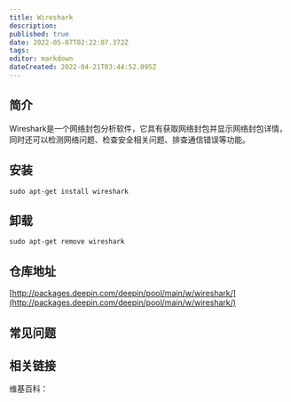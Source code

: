 ```yaml
---
title: Wireshark
description: 
published: true
date: 2022-05-07T02:22:07.372Z
tags: 
editor: markdown
dateCreated: 2022-04-21T03:44:52.095Z
---
```


## 简介

Wireshark是一个网络封包分析软件，它具有获取网络封包并显示网络封包详情，同时还可以检测网络问题、检查安全相关问题、排查通信错误等功能。

## 安装

`sudo apt-get install wireshark`

## 卸载

`sudo apt-get remove wireshark`

## 仓库地址

[http://packages.deepin.com/deepin/pool/main/w/wireshark/](http://packages.deepin.com/deepin/pool/main/w/wireshark/)


## 常见问题


## 相关链接

维基百科：